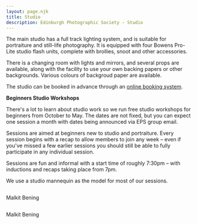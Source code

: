 ```yaml
---
layout: page.njk
title: Studio
description: Edinburgh Photographic Society - Studio
---
```

The main studio has a full track lighting system, and is suitable for portraiture and still-life photography. It is equipped with four Bowens Pro-Lite studio flash units, complete with brollies, snoot and other accessories.

There is a changing room with lights and mirrors, and several props are available, along with the facility to use your own backing papers or other backgrounds. Various colours of backgroud paper are available.

The studio can be booked in advance through an [online booking system](https://edinburghphotographicsociety.co.uk/bookings/Web/?).

**Beginners Studio Workshops**

There's a lot to learn about studio work so we run free studio workshops for beginners from October to May. The dates are not fixed, but you can expect one session a month with dates being announced via EPS group email.

Sessions are aimed at beginners new to studio and portraiture. Every session begins with a recap to allow members to join any week – even if you've missed a few earlier sessions you should still be able to fully participate in any individual session.

Sessions are fun and informal with a start time of roughly 7:30pm – with inductions and recaps taking place from 7pm.

We use a studio mannequin as the model for most of our sessions.

![Studio lights-Studio-V2](data:image/gif;base64,R0lGODlhAQABAAAAACH5BAEKAAEALAAAAAABAAEAAAICTAEAOw== "Studio lights-Studio-V2")

Malkit Bening

![Studio model-Studio V2](data:image/gif;base64,R0lGODlhAQABAAAAACH5BAEKAAEALAAAAAABAAEAAAICTAEAOw== "Studio model-Studio V2")

Malkit Bening
